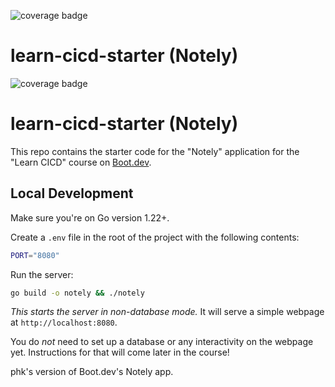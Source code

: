 
![coverage badge](https://github.com/HemanthKumarPavuluri/learn-cicd-starter/actions/workflows/ci.yml/badge.svg?branch=main)

# learn-cicd-starter (Notely)

![coverage badge](https://github.com/HemanthKumarPavuluri/learn-cicd-starter/actions/workflows/ci.yml/badge.svg?branch=main)
# learn-cicd-starter (Notely)



This repo contains the starter code for the "Notely" application for the "Learn CICD" course on [Boot.dev](https://boot.dev).

## Local Development

Make sure you're on Go version 1.22+.

Create a `.env` file in the root of the project with the following contents:

```bash
PORT="8080"
```

Run the server:

```bash
go build -o notely && ./notely
```

*This starts the server in non-database mode.* It will serve a simple webpage at `http://localhost:8080`.

You do *not* need to set up a database or any interactivity on the webpage yet. Instructions for that will come later in the course!

phk's version of Boot.dev's Notely app.
